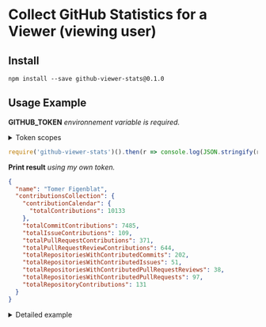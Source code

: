 <h1>Collect GitHub Statistics for a Viewer (viewing user)</h1>

<h2>Install</h2>

<p>

```shell
npm install --save github-viewer-stats@0.1.0
```

</p>

<h2>Usage Example</h2>

<p>
<b>GITHUB_TOKEN</b> <em>environnement variable is required.</em>

<details>
  <summary>Token scopes</summary>
  <p>
  <ul>
    <li>repo</li>
    <li>read:packages</li>
    <li>read:user</li>
    <li>read:discussion</li>
  </ul>
  </p>
</details>

```javascript
require('github-viewer-stats')().then(r => console.log(JSON.stringify(r, null, 2)));
```

</p>

<p>
<b>Print result</b> <em>using my own token.</em>

```json
{
  "name": "Tomer Figenblat",
  "contributionsCollection": {
    "contributionCalendar": {
      "totalContributions": 10133
    },
    "totalCommitContributions": 7485,
    "totalIssueContributions": 109,
    "totalPullRequestContributions": 371,
    "totalPullRequestReviewContributions": 644,
    "totalRepositoriesWithContributedCommits": 202,
    "totalRepositoriesWithContributedIssues": 51,
    "totalRepositoriesWithContributedPullRequestReviews": 38,
    "totalRepositoriesWithContributedPullRequests": 97,
    "totalRepositoryContributions": 131
  }
}
```

</p>

<details>
  <summary>Detailed example</summary>
  <p>

  ```javascript
  const ghViewerStats = require('github-viewer-stats');

  async function main() {
    let stats = await ghViewerStats();
    console.log(JSON.stringify(stats, null, 2));
  }

  main();
  ```

  </p>
</details>
